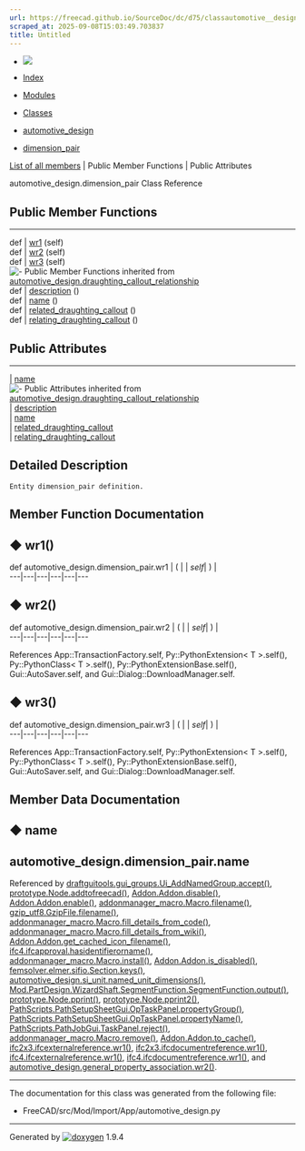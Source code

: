 ```yaml
---
url: https://freecad.github.io/SourceDoc/dc/d75/classautomotive__design_1_1dimension__pair.html
scraped_at: 2025-09-08T15:03:49.703837
title: Untitled
---
```


  * [ ![](https://www.freecad.org/svg/logo-freecad.svg) ](https://freecadweb.org "FreeCAD")
  * [Index](../../index.html "Index")
  * [Modules](../../modules.html "Modules list")
  * [Classes](../../annotated.html "Annotated list")

  * [automotive_design](../../d4/ddf/namespaceautomotive__design.html)
  * [dimension_pair](../../dc/d75/classautomotive__design_1_1dimension__pair.html)

[List of all members](../../d3/d01/classautomotive__design_1_1dimension__pair-members.html) | Public Member Functions | Public Attributes

automotive_design.dimension_pair Class Reference

##  Public Member Functions  
  
---  
def | [wr1](../../dc/d75/classautomotive__design_1_1dimension__pair.html#ac8162b30ebb6916b696d9e4e1d74abe6) (self)  
def | [wr2](../../dc/d75/classautomotive__design_1_1dimension__pair.html#a5495bc9bc76fc1814ff36d491bb7c58b) (self)  
def | [wr3](../../dc/d75/classautomotive__design_1_1dimension__pair.html#aaacf4063e74472775369ecfc1a1799ec) (self)  
![-](../../closed.png) Public Member Functions inherited from
[automotive_design.draughting_callout_relationship](../../d1/d04/classautomotive__design_1_1draughting__callout__relationship.html)  
def | [description](../../d1/d04/classautomotive__design_1_1draughting__callout__relationship.html#a6d9ad5eef6b1bb1efe1ea3d4636f923b) ()  
def | [name](../../d1/d04/classautomotive__design_1_1draughting__callout__relationship.html#a60f42395a31effb3b1224f94a0b5e3e5) ()  
def | [related_draughting_callout](../../d1/d04/classautomotive__design_1_1draughting__callout__relationship.html#a8a3a973758cf3d21d5142afee8cb4043) ()  
def | [relating_draughting_callout](../../d1/d04/classautomotive__design_1_1draughting__callout__relationship.html#a447ea514b83c938f7d936614e66e61c5) ()  
  
##  Public Attributes  
  
---  
|
[name](../../dc/d75/classautomotive__design_1_1dimension__pair.html#a564b813b989c6b05e3e76e471b4d8648)  
![-](../../closed.png) Public Attributes inherited from
[automotive_design.draughting_callout_relationship](../../d1/d04/classautomotive__design_1_1draughting__callout__relationship.html)  
|
[description](../../d1/d04/classautomotive__design_1_1draughting__callout__relationship.html#a9981a75240e77066ee794aaf3f74d65f)  
|
[name](../../d1/d04/classautomotive__design_1_1draughting__callout__relationship.html#ab1311a8c1ce1e64b96e680026392f021)  
|
[related_draughting_callout](../../d1/d04/classautomotive__design_1_1draughting__callout__relationship.html#a1a9c1e22ceaf822daf2355a60d5b8efc)  
|
[relating_draughting_callout](../../d1/d04/classautomotive__design_1_1draughting__callout__relationship.html#a199ae6a00649709c4141e04297e75c54)  
  
## Detailed Description

    
    
    Entity dimension_pair definition.

## Member Function Documentation

## ◆ wr1()

def automotive_design.dimension_pair.wr1  | ( |  | _self_| ) |   
---|---|---|---|---|---  
  
## ◆ wr2()

def automotive_design.dimension_pair.wr2  | ( |  | _self_| ) |   
---|---|---|---|---|---  
  
References App::TransactionFactory.self, Py::PythonExtension< T >.self(),
Py::PythonClass< T >.self(), Py::PythonExtensionBase.self(),
Gui::AutoSaver.self, and Gui::Dialog::DownloadManager.self.

## ◆ wr3()

def automotive_design.dimension_pair.wr3  | ( |  | _self_| ) |   
---|---|---|---|---|---  
  
References App::TransactionFactory.self, Py::PythonExtension< T >.self(),
Py::PythonClass< T >.self(), Py::PythonExtensionBase.self(),
Gui::AutoSaver.self, and Gui::Dialog::DownloadManager.self.

## Member Data Documentation

## ◆ name

automotive_design.dimension_pair.name  
---  
  
Referenced by
[draftguitools.gui_groups.Ui_AddNamedGroup.accept()](../../d3/df7/classdraftguitools_1_1gui__groups_1_1Ui__AddNamedGroup.html#a9ea5973817eab7d74792f5b109a01466),
[prototype.Node.addtofreecad()](../../d2/d62/classprototype_1_1Node.html#adc095cc5636da029d1e0d9cef8859701),
[Addon.Addon.disable()](../../d8/d91/classAddon_1_1Addon.html#ae714705a38afe9f13cd2b17580178b31),
[Addon.Addon.enable()](../../d8/d91/classAddon_1_1Addon.html#a79d327ec9a0b4e85e9e96cfad4003ed6),
[addonmanager_macro.Macro.filename()](../../d1/dca/classaddonmanager__macro_1_1Macro.html#a5de4e6a1f3c41dce24066111955cd706),
[gzip_utf8.GzipFile.filename()](../../d2/dbe/classgzip__utf8_1_1GzipFile.html#ab56fe84a4eb08c44e7a0026280c01229),
[addonmanager_macro.Macro.fill_details_from_code()](../../d1/dca/classaddonmanager__macro_1_1Macro.html#a49b8d021a9b8255f8a490e880eb15489),
[addonmanager_macro.Macro.fill_details_from_wiki()](../../d1/dca/classaddonmanager__macro_1_1Macro.html#afc7e62120da96fc1be9dd2b4bd28ddac),
[Addon.Addon.get_cached_icon_filename()](../../d8/d91/classAddon_1_1Addon.html#a7b026027a2904028032edbe3e99e2cbd),
[ifc4.ifcapproval.hasidentifierorname()](../../df/d91/classifc4_1_1ifcapproval.html#a54f558ba3b17fad5fc6579e9d5f50947),
[addonmanager_macro.Macro.install()](../../d1/dca/classaddonmanager__macro_1_1Macro.html#ae770ab07dcecebae2b7414f278b227fe),
[Addon.Addon.is_disabled()](../../d8/d91/classAddon_1_1Addon.html#a5752a95fcf0c51ed06f9841b381d3e50),
[femsolver.elmer.sifio.Section.keys()](../../db/dab/classfemsolver_1_1elmer_1_1sifio_1_1Section.html#ab5b099447f66f33743850697f0e20de4),
[automotive_design.si_unit.named_unit_dimensions()](../../d5/d77/classautomotive__design_1_1si__unit.html#a68eb7954eb09daa334bc8f2c2abbe5f9),
[Mod.PartDesign.WizardShaft.SegmentFunction.SegmentFunction.output()](../../de/d2e/classMod_1_1PartDesign_1_1WizardShaft_1_1SegmentFunction_1_1SegmentFunction.html#aeedd5f59969cc27432880d1916f3d7f9),
[prototype.Node.pprint()](../../d2/d62/classprototype_1_1Node.html#a5ae181c34e48238d2364b0ba4960c252),
[prototype.Node.pprint2()](../../d2/d62/classprototype_1_1Node.html#aaedcc4ba1fb305c7ddcc025235043cd5),
[PathScripts.PathSetupSheetGui.OpTaskPanel.propertyGroup()](../../df/dbe/classPathScripts_1_1PathSetupSheetGui_1_1OpTaskPanel.html#a69cbbaadcb9cff7b526af2c743041d7b),
[PathScripts.PathSetupSheetGui.OpTaskPanel.propertyName()](../../df/dbe/classPathScripts_1_1PathSetupSheetGui_1_1OpTaskPanel.html#ad9bd0e0149d1bc42fc8e89a290de4910),
[PathScripts.PathJobGui.TaskPanel.reject()](../../dc/d2a/classPathScripts_1_1PathJobGui_1_1TaskPanel.html#a54fd97ba9b0060fa8fed8a43c360da0c),
[addonmanager_macro.Macro.remove()](../../d1/dca/classaddonmanager__macro_1_1Macro.html#ad13245288f8beb62d92cb458a2d2ce05),
[Addon.Addon.to_cache()](../../d8/d91/classAddon_1_1Addon.html#aba84dd320889a7cb37c99a8b8cdc87f5),
[ifc2x3.ifcexternalreference.wr1()](../../dd/dec/classifc2x3_1_1ifcexternalreference.html#ae8dab59397d2468ff7fe0a10f42b75b2),
[ifc2x3.ifcdocumentreference.wr1()](../../df/dd6/classifc2x3_1_1ifcdocumentreference.html#a7d5fdb1cb0dee567c44834b868c5cdad),
[ifc4.ifcexternalreference.wr1()](../../d5/dd9/classifc4_1_1ifcexternalreference.html#a0e6ba5265c69b44700e8d9b179e9f240),
[ifc4.ifcdocumentreference.wr1()](../../d7/d2b/classifc4_1_1ifcdocumentreference.html#a8779d74c67e647441d1fb20c76f44f97),
and
[automotive_design.general_property_association.wr2()](../../d2/df3/classautomotive__design_1_1general__property__association.html#ae7f46462c59bc4e541a5d2511631eb65).

* * *

The documentation for this class was generated from the following file:

  * FreeCAD/src/Mod/Import/App/automotive_design.py

* * *

Generated by
[![doxygen](../../doxygen.svg)](https://www.doxygen.org/index.html) 1.9.4


